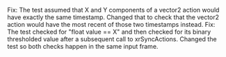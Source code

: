Fix: The test assumed that X and Y components of a vector2 action would have exactly the same timestamp. Changed that to check that the vector2 action would have the most recent of those two timestamps instead.
Fix: The test checked for "float value == X" and then checked for its binary thresholded value after a subsequent call to xrSyncActions. Changed the test so both checks happen in the same input frame.
